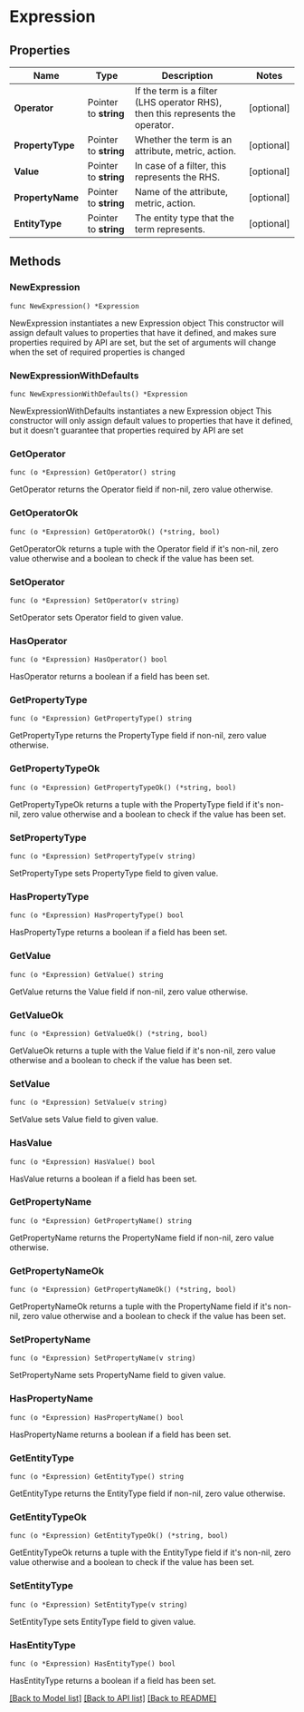 # Expression

## Properties

Name | Type | Description | Notes
------------ | ------------- | ------------- | -------------
**Operator** | Pointer to **string** | If the term is a filter (LHS operator RHS), then this represents the operator.  | [optional] 
**PropertyType** | Pointer to **string** | Whether the term is an attribute, metric, action. | [optional] 
**Value** | Pointer to **string** | In case of a filter, this represents the RHS. | [optional] 
**PropertyName** | Pointer to **string** | Name of the attribute, metric, action. | [optional] 
**EntityType** | Pointer to **string** | The entity type that the term represents. | [optional] 

## Methods

### NewExpression

`func NewExpression() *Expression`

NewExpression instantiates a new Expression object
This constructor will assign default values to properties that have it defined,
and makes sure properties required by API are set, but the set of arguments
will change when the set of required properties is changed

### NewExpressionWithDefaults

`func NewExpressionWithDefaults() *Expression`

NewExpressionWithDefaults instantiates a new Expression object
This constructor will only assign default values to properties that have it defined,
but it doesn't guarantee that properties required by API are set

### GetOperator

`func (o *Expression) GetOperator() string`

GetOperator returns the Operator field if non-nil, zero value otherwise.

### GetOperatorOk

`func (o *Expression) GetOperatorOk() (*string, bool)`

GetOperatorOk returns a tuple with the Operator field if it's non-nil, zero value otherwise
and a boolean to check if the value has been set.

### SetOperator

`func (o *Expression) SetOperator(v string)`

SetOperator sets Operator field to given value.

### HasOperator

`func (o *Expression) HasOperator() bool`

HasOperator returns a boolean if a field has been set.

### GetPropertyType

`func (o *Expression) GetPropertyType() string`

GetPropertyType returns the PropertyType field if non-nil, zero value otherwise.

### GetPropertyTypeOk

`func (o *Expression) GetPropertyTypeOk() (*string, bool)`

GetPropertyTypeOk returns a tuple with the PropertyType field if it's non-nil, zero value otherwise
and a boolean to check if the value has been set.

### SetPropertyType

`func (o *Expression) SetPropertyType(v string)`

SetPropertyType sets PropertyType field to given value.

### HasPropertyType

`func (o *Expression) HasPropertyType() bool`

HasPropertyType returns a boolean if a field has been set.

### GetValue

`func (o *Expression) GetValue() string`

GetValue returns the Value field if non-nil, zero value otherwise.

### GetValueOk

`func (o *Expression) GetValueOk() (*string, bool)`

GetValueOk returns a tuple with the Value field if it's non-nil, zero value otherwise
and a boolean to check if the value has been set.

### SetValue

`func (o *Expression) SetValue(v string)`

SetValue sets Value field to given value.

### HasValue

`func (o *Expression) HasValue() bool`

HasValue returns a boolean if a field has been set.

### GetPropertyName

`func (o *Expression) GetPropertyName() string`

GetPropertyName returns the PropertyName field if non-nil, zero value otherwise.

### GetPropertyNameOk

`func (o *Expression) GetPropertyNameOk() (*string, bool)`

GetPropertyNameOk returns a tuple with the PropertyName field if it's non-nil, zero value otherwise
and a boolean to check if the value has been set.

### SetPropertyName

`func (o *Expression) SetPropertyName(v string)`

SetPropertyName sets PropertyName field to given value.

### HasPropertyName

`func (o *Expression) HasPropertyName() bool`

HasPropertyName returns a boolean if a field has been set.

### GetEntityType

`func (o *Expression) GetEntityType() string`

GetEntityType returns the EntityType field if non-nil, zero value otherwise.

### GetEntityTypeOk

`func (o *Expression) GetEntityTypeOk() (*string, bool)`

GetEntityTypeOk returns a tuple with the EntityType field if it's non-nil, zero value otherwise
and a boolean to check if the value has been set.

### SetEntityType

`func (o *Expression) SetEntityType(v string)`

SetEntityType sets EntityType field to given value.

### HasEntityType

`func (o *Expression) HasEntityType() bool`

HasEntityType returns a boolean if a field has been set.


[[Back to Model list]](../README.md#documentation-for-models) [[Back to API list]](../README.md#documentation-for-api-endpoints) [[Back to README]](../README.md)


